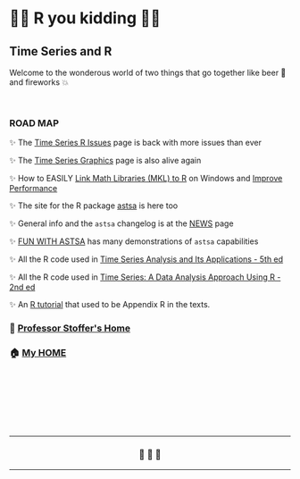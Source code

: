 # &#128018;&#128018; R you kidding &#128018;&#128018;

## Time Series and R

  Welcome to the wonderous world of two things that  go together like beer &#127866; and fireworks 💥 	  



<br/>

### ROAD MAP 

 &#10024; The [Time Series R Issues](https://nickpoison.github.io/rissues) page is back with more issues than ever

 &#10024; The [Time Series Graphics](https://nickpoison.github.io/tsgraph) page is also alive again

 &#10024; How to EASILY [Link Math Libraries (MKL) to R](https://nickpoison.github.io/mkl) on Windows and [Improve Performance](https://blog.revolutionanalytics.com/2010/06/performance-benefits-of-multithreaded-r.html)

 &#10024; The site for the R package [astsa](https://github.com/nickpoison/astsa/blob/master/README.md) is here too

 &#10024; General info and the `astsa` changelog is at the [NEWS](https://github.com/nickpoison/astsa/blob/master/NEWS.md) page

 &#10024;  [FUN WITH ASTSA](https://github.com/nickpoison/astsa/blob/master/fun_with_astsa/fun_with_astsa.md) has many demonstrations of `astsa` capabilities


&#10024;  All the R code used in [Time Series Analysis and Its Applications - 5th ed](https://github.com/nickpoison/tsa5/blob/main/textRcode.md)

&#10024;  All the R code used in [Time Series: A Data Analysis Approach Using R - 2nd ed](https://github.com/nickpoison/tsda2/blob/main/Rcode.md)

&#10024;  An [R tutorial](https://dsstoffer.github.io/Rtoot) that used to be Appendix R in the texts. 


### &#127969; [Professor Stoffer's Home](https://dsstoffer.github.io/)

### &#127968;  [My HOME](https://github.com/nickpoison)




<br/><br/><br/><br/><br/><br/>


---

<h3 style="text-align: center;">&#128584;  &#128585;  &#128586; </h3>

---







